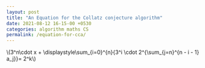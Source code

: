 ```yaml
---
layout: post
title: "An Equation for the Collatz conjecture algorithm"
date: 2021-08-12 16-15-00 +0530
categories: algorithm maths CS
permalink: /equation-for-cca/
---
```


<html>
    <head>
        <title>Page Title</title>
        <script type="text/javascript" async src="https://cdnjs.cloudflare.com/ajax/libs/mathjax/2.7.7/MathJax.js?config=TeX-MML-AM_CHTML"> </script>
    </head>
    <body>
        \(3^n\cdot x + \displaystyle\sum_{i=0}^{n}{3^i \cdot 2^{\sum_{j=n}^{n - i - 1} a_j}}= 2^k\)
    </body>
</html>
